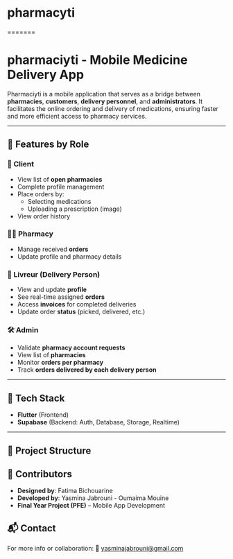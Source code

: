 
# pharmacyti
=======
# pharmaciyti - Mobile Medicine Delivery App

Pharmaciyti is a mobile application that serves as a bridge between **pharmacies**, **customers**, **delivery personnel**, and **administrators**. It facilitates the online ordering and delivery of medications, ensuring faster and more efficient access to pharmacy services.

---

## 🚀 Features by Role

### 👤 Client
- View list of **open pharmacies**
- Complete profile management
- Place orders by:
  - Selecting medications
  - Uploading a prescription (image)
- View order history

### 🧑‍⚕️ Pharmacy
- Manage received **orders**
- Update profile and pharmacy details

### 🛵 Livreur (Delivery Person)
- View and update **profile**
- See real-time assigned **orders**
- Access **invoices** for completed deliveries
- Update order **status** (picked, delivered, etc.)

### 🛠️ Admin
- Validate **pharmacy account requests**
- View list of **pharmacies**
- Monitor **orders per pharmacy**
- Track **orders delivered by each delivery person**

---

## 🧱 Tech Stack

- **Flutter** (Frontend)
- **Supabase** (Backend: Auth, Database, Storage, Realtime)

---

## 📁 Project Structure


## 📌 Contributors

- **Designed by**: Fatima Bichouarine
- **Developed by**: Yasmina Jabrouni - Oumaima Mouine
- **Final Year Project (PFE)** – Mobile App Development

## 📬 Contact
For more info or collaboration:
📧 yasminajabrouni@gmail.com


